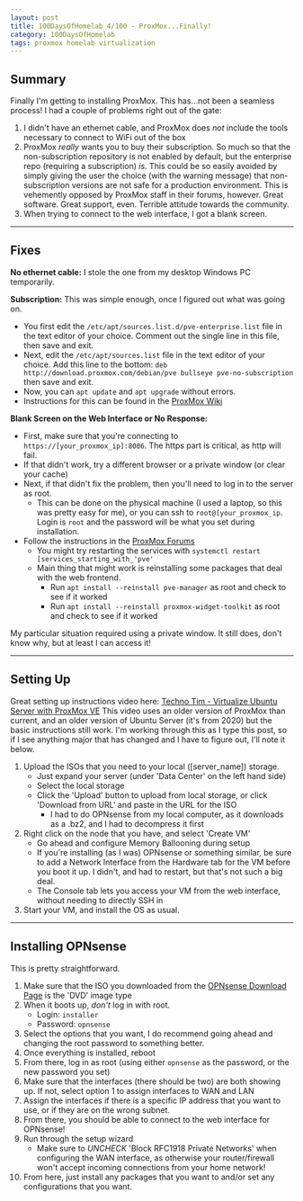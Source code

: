 ```yaml
---
layout: post
title: 100DaysOfHomelab 4/100 - ProxMox...Finally!
category: 100DaysOfHomelab
tags: proxmox homelab virtualization
---
```

## Summary
Finally I'm getting to installing ProxMox. This has...not been a seamless process! I had a couple of problems right out of the gate:
1. I didn't have an ethernet cable, and ProxMox does _not_ include the tools necessary to connect to WiFi out of the box
2. ProxMox _really_ wants you to buy their subscription. So much so that the non-subscription repository is not enabled by default, but the enterprise repo (requiring a subscription) _is_. This could be so easily avoided by simply giving the user the choice (with the warning message) that non-subscription versions are not safe for a production environment. This is vehemently opposed by ProxMox staff in their forums, however. Great software. Great support, even. Terrible attitude towards the community.
3. When trying to connect to the web interface, I got a blank screen.

----

## Fixes
**No ethernet cable:** I stole the one from my desktop Windows PC temporarily.

**Subscription:** This was simple enough, once I figured out what was going on.
* You first edit the ```/etc/apt/sources.list.d/pve-enterprise.list``` file in the text editor of your choice. Comment out the single line in this file, then save and exit.
* Next, edit the ```/etc/apt/sources.list``` file in the text editor of your choice. Add this line to the bottom: ```deb http://download.proxmox.com/debian/pve bullseye pve-no-subscription``` then save and exit.
* Now, you can ```apt update``` and ```apt upgrade``` without errors.
* Instructions for this can be found in the [ProxMox Wiki](https://pve.proxmox.com/wiki/Package_Repositories)

**Blank Screen on the Web Interface or No Response:**
* First, make sure that you're connecting to ```https://[your_proxmox_ip]:8006```. The https part is critical, as http will fail.
* If that didn't work, try a different browser or a private window (or clear your cache)
* Next, if that didn't fix the problem, then you'll need to log in to the server as root.
	- This can be done on the physical machine (I used a laptop, so this was pretty easy for me), or you can ssh to ```root@[your_proxmox_ip```. Login is `root` and the password will be what you set during installation.
* Follow the instructions in the [ProxMox Forums](https://forum.proxmox.com/threads/blank-web-interface.81356/)
	- You might try restarting the services with ```systemctl restart [services_starting_with_'pve'```
	- Main thing that might work is reinstalling some packages that deal with the web frontend.
		+ Run ```apt install --reinstall pve-manager``` as root and check to see if it worked
		+ Run ```apt install --reinstall proxmox-widget-toolkit``` as root and check to see if it worked

My particular situation required using a private window. It still does, don't know why, but at least I can access it!

----

## Setting Up
Great setting up instructions video here: [Techno Tim - Virtualize Ubuntu Server with ProxMox VE](https://www.youtube.com/watch?v=YR9SNDD8WB4)
This video uses an older version of ProxMox than current, and an older version of Ubuntu Server (it's from 2020) but the basic instructions still work. I'm working through this as I type this post, so if I see anything major that has changed and I have to figure out, I'll note it below.
1. Upload the ISOs that you need to your local ([server_name]) storage.
	- Just expand your server (under 'Data Center' on the left hand side)
	- Select the local storage
	- Click the 'Upload' button to upload from local storage, or click 'Download from URL' and paste in the URL for the ISO
		+ I had to do OPNsense from my local computer, as it downloads as a .bz2, and I had to decompress it first
2. Right click on the node that you have, and select 'Create VM'
	- Go ahead and configure Memory Ballooning during setup
	- If you're installing (as I was) OPNsense or something similar, be sure to add a Network Interface from the Hardware tab for the VM before you boot it up. I didn't, and had to restart, but that's not such a big deal.
	- The Console tab lets you access your VM from the web interface, without needing to directly SSH in
3. Start your VM, and install the OS as usual.

----

## Installing OPNsense
This is pretty straightforward.
1. Make sure that the ISO you downloaded from the [OPNsense Download Page](https://opnsense.org/download/) is the 'DVD' image type
2. When it boots up, _don't_ log in with root.
	- Login: ```installer```
	- Password: ```opnsense```
3. Select the options that you want, I do recommend going ahead and changing the root password to something better.
4. Once everything is installed, reboot
5. From there, log in as root (using either ```opnsense``` as the password, or the new password you set)
6. Make sure that the interfaces (there should be two) are both showing up. If not, select option 1 to assign interfaces to WAN and LAN
7. Assign the interfaces if there is a specific IP address that you want to use, or if they are on the wrong subnet.
8. From there, you should be able to connect to the web interface for OPNsense!
9. Run through the setup wizard 
	- Make sure to _UNCHECK_ 'Block RFC1918 Private Networks' when configuring the WAN interface, as otherwise your router/firewall won't accept incoming connections from your home network!
10. From here, just install any packages that you want to and/or set any configurations that you want.